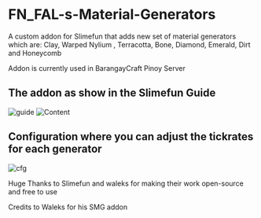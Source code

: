 # FN_FAL-s-Material-Generators
A custom addon for Slimefun that adds new set of material generators which are: Clay, Warped Nylium , Terracotta, Bone, Diamond, Emerald, Dirt and Honeycomb

Addon is currently used in BarangayCraft Pinoy Server

## The addon as show in the Slimefun Guide
![guide](https://user-images.githubusercontent.com/88238718/135385135-8b943e87-7391-4ea3-8bc9-d64f99fb7936.png)
![Content](https://user-images.githubusercontent.com/88238718/135385170-b7347dfd-d8be-4831-b450-6edb3fe723dc.png)

## Configuration where you can adjust the tickrates for each generator
![cfg](https://user-images.githubusercontent.com/88238718/135385265-e32c2eb0-b593-4d5f-abe1-11d92b2a333a.png)

Huge Thanks to Slimefun and waleks for making their work open-source and free to use

Credits to Waleks for his SMG addon
